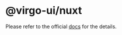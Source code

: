 # @virgo-ui/nuxt

Please refer to the official [docs](https://github.com/RunningPeli/virgo-ui/blob/main/docs/guide/getting-started/installation.md#nuxt) for the details.
